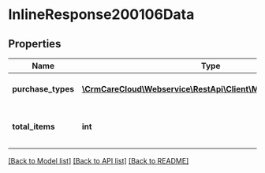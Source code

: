 # InlineResponse200106Data

## Properties
Name | Type | Description | Notes
------------ | ------------- | ------------- | -------------
**purchase_types** | [**\CrmCareCloud\Webservice\RestApi\Client\Model\PurchaseType[]**](PurchaseType.md) | List of the purchase types | [optional] 
**total_items** | **int** | Count of all found purchase types | [optional] 

[[Back to Model list]](../../README.md#documentation-for-models) [[Back to API list]](../../README.md#documentation-for-api-endpoints) [[Back to README]](../../README.md)

